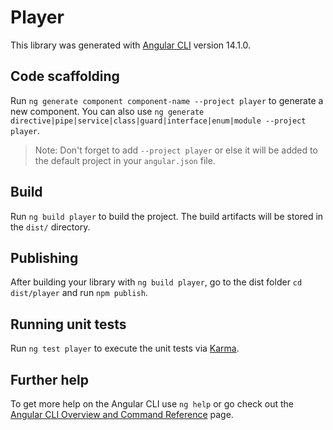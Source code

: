 # Player

This library was generated with [Angular CLI](https://github.com/angular/angular-cli) version 14.1.0.

## Code scaffolding

Run `ng generate component component-name --project player` to generate a new component. You can also use `ng generate directive|pipe|service|class|guard|interface|enum|module --project player`.
> Note: Don't forget to add `--project player` or else it will be added to the default project in your `angular.json` file. 

## Build

Run `ng build player` to build the project. The build artifacts will be stored in the `dist/` directory.

## Publishing

After building your library with `ng build player`, go to the dist folder `cd dist/player` and run `npm publish`.

## Running unit tests

Run `ng test player` to execute the unit tests via [Karma](https://karma-runner.github.io).

## Further help

To get more help on the Angular CLI use `ng help` or go check out the [Angular CLI Overview and Command Reference](https://angular.io/cli) page.
